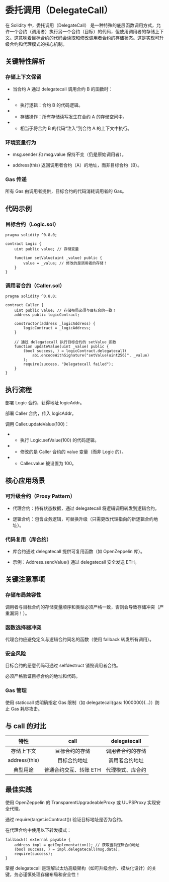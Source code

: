 # 委托调用（DelegateCall）

在 Solidity 中，委托调用（DelegateCall） 是一种特殊的底层函数调用方式，允许一个合约（调用者）执行另一个合约（目标）的代码，但使用调用者的存储上下文。这意味着目标合约的代码会读取和修改调用者合约的存储状态。这是实现可升级合约和代理模式的核心机制。

## 关键特性解析

### 存储上下文保留

- 当合约 A 通过 delegatecall 调用合约 B 的函数时：

- - 执行逻辑：合约 B 的代码逻辑。

- - 存储操作：所有存储读写发生在合约 A 的存储空间中。

- - 相当于将合约 B 的代码“注入”到合约 A 的上下文中执行。

### 环境变量行为

- msg.sender 和 msg.value 保持不变（仍是原始调用者）。

- address(this) 返回调用者合约（A）的地址，而非目标合约（B）。

### Gas 传递

所有 Gas 由调用者提供，目标合约的代码消耗调用者的 Gas。

## 代码示例

### 目标合约（Logic.sol）

```solidity
pragma solidity ^0.8.0;

contract Logic {
    uint public value; // 存储变量

    function setValue(uint _value) public {
        value = _value; // 修改的是调用者的存储！
    }
}
```

### 调用者合约（Caller.sol）

```solidity
pragma solidity ^0.8.0;

contract Caller {
    uint public value; // 存储布局必须与目标合约一致！
    address public logicContract;

    constructor(address _logicAddress) {
        logicContract = _logicAddress;
    }

    // 通过 delegatecall 执行目标合约的 setValue 函数
    function updateValue(uint _value) public {
        (bool success, ) = logicContract.delegatecall(
            abi.encodeWithSignature("setValue(uint256)", _value)
        );
        require(success, "Delegatecall failed");
    }
}
```

## 执行流程

部署 Logic 合约，获得地址 logicAddr。

部署 Caller 合约，传入 logicAddr。

调用 Caller.updateValue(100)：

- - 执行 Logic.setValue(100) 的代码逻辑。
- - 修改的是 Caller 合约的 value 变量（而非 Logic 的）。
- - Caller.value 被设置为 100。

## 核心应用场景

### 可升级合约（Proxy Pattern）

- 代理合约：持有状态数据，通过 delegatecall 将逻辑调用转发到逻辑合约。

- 逻辑合约：包含业务逻辑，可替换升级（只需更改代理指向的新逻辑合约地址）。

### 代码复用（库合约）

- 库合约通过 delegatecall 提供可复用函数（如 OpenZeppelin 库）。

- 示例：Address.sendValue() 通过 delegatecall 安全发送 ETH。

## 关键注意事项

### 存储布局兼容性

调用者与目标合约的存储变量顺序和类型必须严格一致，否则会导致存储冲突（严重漏洞！）。

### 函数选择器冲突

代理合约应避免定义与逻辑合约同名的函数（使用 fallback 转发所有调用）。

### 安全风险

目标合约的恶意代码可通过 selfdestruct 销毁调用者合约。

必须严格验证目标合约的地址和代码。

### Gas 管理

使用 staticcall 或明确指定 Gas 限制（如 delegatecall{gas: 1000000}(...)）防止 Gas 耗尽攻击。

## 与 call 的对比

|特性| call| delegatecall|
|:---:|:---:|:---:|
|存储上下文| 目标合约的存储| 调用者合约的存储
address(this)| 目标合约地址 |调用者合约地址
典型用途 |普通合约交互、转账 ETH |代理模式、库合约

## 最佳实践

使用 OpenZeppelin 的 TransparentUpgradeableProxy 或 UUPSProxy 实现安全代理。

通过 require(target.isContract()) 验证目标地址是否为合约。

在代理合约中使用以下转发模式：

```solidity
fallback() external payable {
    address impl = getImplementation(); // 获取当前逻辑合约地址
    (bool success, ) = impl.delegatecall(msg.data);
    require(success);
}

```

掌握 delegatecall 是理解以太坊高级架构（如可升级合约、模块化设计）的关键，务必谨慎处理存储布局和安全性！
